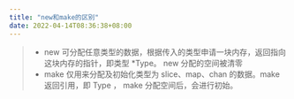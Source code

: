 ```yaml
---
title: "new和make的区别"
date: 2022-04-14T08:36:38+08:00
---
```


>* new 可分配任意类型的数据，根据传入的类型申请一块内存，返回指向这块内存的指针，即类型 *Type。 new 分配的空间被清零
>* make 仅用来分配及初始化类型为 slice、map、chan 的数据。make 返回引用，即 Type ， make 分配空间后，会进行初始。
